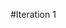 #Iteration 1

<!-- pry(main)> require './lib/student'
# => true

pry(main)> student = Student.new({name: "Morgan", age: 21})    
# => #<Student:0x00007fe196b0c050...>

pry(main)> student.name
# => "Morgan"

pry(main)> student.age
# => 21

pry(main)> student.scores
# => []

pry(main)> student.log_score(89)

pry(main)> student.log_score(78)    

pry(main)> student.scores
# => [89, 78]

pry(main)> student.grade #Average of all the scores
# => 83.5

#Iteration 2

pry(main)> require './lib/course'
# => true

pry(main)> require './lib/student'
# => true

pry(main)> course = Course.new("Calculus", 2)    
# => #<Course:0x00007fa0a69be328...>

pry(main)> course.name
# => "Calculus"

pry(main)> course.capacity
# => 2

pry(main)> course.students
# => []

pry(main)> course.full?
# => false

pry(main)> student1 = Student.new({name: "Morgan", age: 21})
# => #<Student:0x00007fa0a80ae588...>

pry(main)> student2 = Student.new({name: "Jordan", age: 29})    
# => #<Student:0x00007fa0a814f4d8...>

pry(main)> course.enroll(student1)    

pry(main)> course.enroll(student2)    

pry(main)> course.students
# => [#<Student:0x00007fa0a80ae588...>, #<Student:0x00007fa0a814f4d8...>]

pry(main)> course.full?
# => true -->
